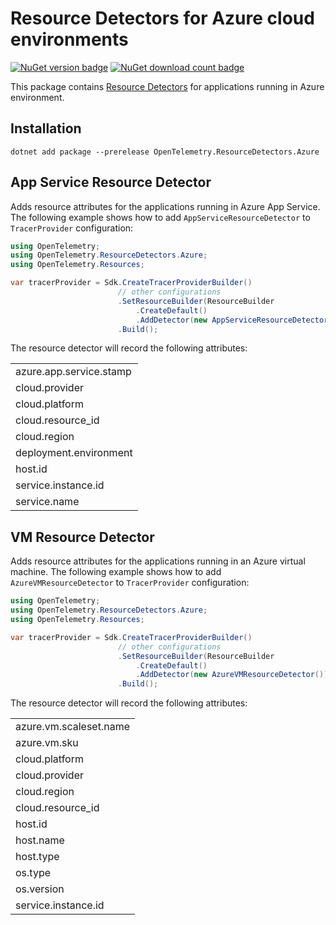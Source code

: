 # Resource Detectors for Azure cloud environments

[![NuGet version badge](https://img.shields.io/nuget/v/OpenTelemetry.ResourceDetectors.Azure)](https://www.nuget.org/packages/OpenTelemetry.ResourceDetectors.Azure)
[![NuGet download count badge](https://img.shields.io/nuget/dt/OpenTelemetry.ResourceDetectors.Azure)](https://www.nuget.org/packages/OpenTelemetry.ResourceDetectors.Azure)

This package contains [Resource
Detectors](https://github.com/open-telemetry/opentelemetry-specification/blob/main/specification/resource/sdk.md#detecting-resource-information-from-the-environment)
for applications running in Azure environment.

## Installation

```shell
dotnet add package --prerelease OpenTelemetry.ResourceDetectors.Azure
```

## App Service Resource Detector

Adds resource attributes for the applications running in Azure App Service.
The following example shows how to add `AppServiceResourceDetector` to
`TracerProvider` configuration:

```csharp
using OpenTelemetry;
using OpenTelemetry.ResourceDetectors.Azure;
using OpenTelemetry.Resources;

var tracerProvider = Sdk.CreateTracerProviderBuilder()
                        // other configurations
                        .SetResourceBuilder(ResourceBuilder
                            .CreateDefault()
                            .AddDetector(new AppServiceResourceDetector()))
                        .Build();
```

The resource detector will record the following attributes:

|                         |
|-------------------------|
| azure.app.service.stamp |
| cloud.provider          |
| cloud.platform          |
| cloud.resource_id       |
| cloud.region            |
| deployment.environment  |
| host.id                 |
| service.instance.id     |
| service.name            |

## VM Resource Detector

Adds resource attributes for the applications running in an Azure virtual machine.
The following example shows how to add `AzureVMResourceDetector` to
`TracerProvider` configuration:

```csharp
using OpenTelemetry;
using OpenTelemetry.ResourceDetectors.Azure;
using OpenTelemetry.Resources;

var tracerProvider = Sdk.CreateTracerProviderBuilder()
                        // other configurations
                        .SetResourceBuilder(ResourceBuilder
                            .CreateDefault()
                            .AddDetector(new AzureVMResourceDetector()))
                        .Build();
```

The resource detector will record the following attributes:

|                        |
|------------------------|
| azure.vm.scaleset.name |
| azure.vm.sku           |
| cloud.platform         |
| cloud.provider         |
| cloud.region           |
| cloud.resource_id      |
| host.id                |
| host.name              |
| host.type              |
| os.type                |
| os.version             |
| service.instance.id    |
